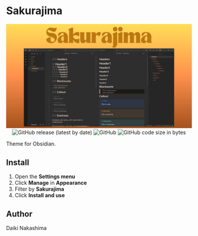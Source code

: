 # Sakurajima

<div align="center">
<img src="./screenshots/cover.png" alt="Sakurajima cover" />
</div>

<div align="center">
  <img alt="GitHub release (latest by date)" src="https://img.shields.io/github/v/release/Daiki48/sakurajima.obsidian">
  <img alt="GitHub" src="https://img.shields.io/github/license/Daiki48/sakurajima.obsidian">
  <img alt="GitHub code size in bytes" src="https://img.shields.io/github/languages/code-size/Daiki48/sakurajima.obsidian">
</div>

Theme for Obsidian.

## Install

1. Open the **Settings menu**
2. Click **Manage** in **Appearance**
3. Filter by **Sakurajima**
4. Click **Install and use**

## Author

Daiki Nakashima
